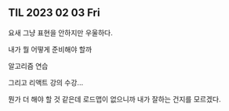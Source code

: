 ## TIL 2023 02 03 Fri

요새 그냥 표현을 안하지만 우울하다.

내가 뭘 어떻게 준비해야 할까 

알고리즘 연습

그리고 리액트 강의 수강...

뭔가 더 해야 할 것 같은데 로드맵이 없으니까 내가 잘하는 건지를 모르겠다. 
